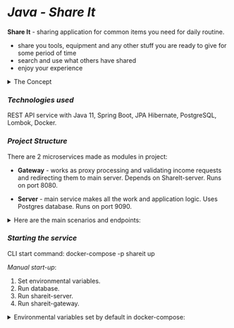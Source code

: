 # _Java - Share It_

**Share It** - sharing application for common items you need for daily routine.
- share you tools, equipment and any other stuff you are ready to give for some period of time
- search and use what others have shared
- enjoy your experience

<details><summary>The Concept</summary>
Sharing as a collaborative economy is gaining more and more popularity. 
If in 2014 the global sharing market was valued at only $15 billion, by 2025 it could reach $335 billion.

Why sharing is so popular. Imagine that at a Sunday fair you bought a few paintings and want to hang them at home. 
But here’s the problem - you need a drill for that, and you don’t have one. You can, of course, go to the store and buy one, 
but there is little sense in such a purchase - after you hang the paintings, the drill will just gather dust in the closet. 
You can invite a master - but you will have to pay for his services. And then you remember that you saw a drill at a friend’s place. 
The idea suggests itself - to borrow it. 

It’s a great luck that you had a friend with a drill and you remembered him right away! 
Otherwise, in search of a tool, you would have to write to all your friends and acquaintances. 
Or go back to the first two options - buying a drill or hiring a master. How much more convenient it would be 
if there was a service where users share things!

#### What this service are able to do:
It can provide users, first of all, 
with the opportunity to tell what things they are willing to share, and secondly, 
to find the necessary thing and rent it for some time. 
The service can not only allow you to book an item for certain dates, 
but also close access to it for the duration of the booking from other interested parties. 
In case the required item is not available on the service, users are able to leave requests. 
Maybe an ancient gramophone, which is strange to even offer for rent, 
will suddenly be needed for a theatrical production. New items for sharing can be added by request.
</details>

### _Technologies used_
REST API service with Java 11, Spring Boot, JPA Hibernate, PostgreSQL, Lombok, Docker.

### _Project Structure_
There are 2 microservices made as modules in project:

* **Gateway** - works as proxy processing and validating income requests and redirecting them to main server.
Depends on ShareIt-server. Runs on port 8080.


* **Server** - main service makes all the work and application logic. Uses Postgres database.
Runs on port 9090. 

<details><summary>Here are the main scenarios and endpoints:</summary>

- `POST /items` - Adding a new item. An `ItemDto` object is passed as input. `userId` in the `X-Sharer-User-Id` header is the identifier of the user who is adding the item. 
This user is the owner of the item. The owner’s identifier will be passed as input in each of the requests discussed below.


- `PATCH /items/{itemId}` - Editing an item. You can change the name, description and access status to the rental. 
Only the owner can edit the item. 


- `GET /items/{itemId}` - Viewing information about a specific item by its identifier. 
Any user can view information about the item. 


- `GET /items` - Viewing by the owner a list of all his items with the name and description for each. 


- `GET /items/search?text={text}` - Searching for an item by a potential tenant. The user passes the text in the query string, 
and the system searches for items that contain this text in the `name` or `description`. 
`text` is the text to search for. The search returns only items available for rent.


- `POST /bookings` - Adding a new booking request. A request can be created by any user
and then confirmed by the owner of the item. 
After creation, the request is in the `WAITING` status - “waiting for confirmation”.


- `PATCH /bookings/{bookingId}?approved={approved}` - Confirmation or rejection of a booking request. Can only be done by the owner of the item. 
Then the booking status becomes either `APPROVED` or `REJECTED`. 
The `approved` parameter can take values `true` or `false`. 


-`GET /bookings/{bookingId}` - Getting data about a specific booking (including its status). Can be done either by the author of the booking
or by the owner of the item to which the booking relates.


- `GET /bookings?state={state}` - Getting a list of all bookings for the current user. The `state` parameter is optional and defaults to `ALL`. 
It can also take values `CURRENT` (“current”), `PAST` (“completed”), `FUTURE` (“future”),
`WAITING` (“waiting for confirmation”), `REJECTED` (“rejected”). 
Bookings should be returned sorted by date from newer to older. 


- `GET /bookings/owner?state={state}` - Getting a list of bookings for all items of the current user. 
This request makes sense for the owner of at least one item. 
The work of the `state` parameter is similar to its work in the previous scenario.


- `POST /requests` - add a new request for an item. The main part of the request is the request text, 
where the user describes what kind of item they need. 


- `GET /requests` - get a list of your requests along with data about the responses to them. 
For each request, the following information should be provided: description, date and time of creation, 
and a list of responses in the format: item `id`, `name`, its `description`, as well as the `requestId`
and the `available` flag of the item. This way, using the specified item `id`, you can get detailed 
information about each item later. Requests should be returned in sorted order from newer to older. 


- `GET /requests/all?from={from}&size={size}` - get a list of requests created by other users. With this endpoint, 
users will be able to view existing requests that they could respond to. Requests are sorted by creation date:
from newer to older. The results should be returned in pages. To do this, you need to pass two parameters:
`from` - the index of the first element, starting from 0, and `size` - the number of elements to display. 


- `GET /requests/{requestId}` - get data about one specific request 
along with data about the responses to it in the same format as in the `GET /requests` endpoint. 
Any user can view data about a separate request.
</details>


### _Starting the service_
CLI start command: docker-compose -p shareit up

*Manual start-up*:

1. Set environmental variables.
2. Run database.
3. Run shareit-server.
4. Run shareit-gateway.

<details><summary>Environmental variables set by default in docker-compose:</summary>

  gateway:
  - SHAREIT_SERVER_URL=http://server:9090

  server:
  - DB_NAME=shareit
  - POSTGRES_USER=root
  - POSTGRES_PASSWORD=root
  - DB_HOST=db
  - DB_PORT=5432

  db:
  - POSTGRES_DB=shareit
  - POSTGRES_USER=root
  - POSTGRES_PASSWORD=root
</details>